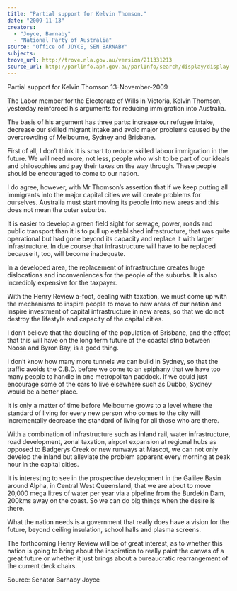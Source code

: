 ```yaml
---
title: "Partial support for Kelvin Thomson."
date: "2009-11-13"
creators:
  - "Joyce, Barnaby"
  - "National Party of Australia"
source: "Office of JOYCE, SEN BARNABY"
subjects:
trove_url: http://trove.nla.gov.au/version/211331213
source_url: http://parlinfo.aph.gov.au/parlInfo/search/display/display.w3p;query=Id%3A%22media/pressrel/YX7V6%22
---
```


 Partial support for Kelvin Thomson   13-November-2009 

 The Labor member for the Electorate of Wills in Victoria, Kelvin Thomson, yesterday reinforced his arguments for  reducing immigration into Australia. 

 The basis of his argument has three parts: increase our refugee intake, decrease our skilled migrant intake and  avoid major problems caused by the overcrowding of Melbourne, Sydney and Brisbane. 

 First of all, I don‘t think it is smart to reduce skilled labour immigration in the future. We will need more, not less,  people who wish to be part of our ideals and philosophies and pay their taxes on the way through. These people  should be encouraged to come to our nation. 

 I do agree, however, with Mr Thomson’s assertion that if we keep putting all immigrants into the major capital  cities we will create problems for ourselves. Australia must start moving its people into new areas and this does  not mean the outer suburbs. 

 It is easier to develop a green field sight for sewage, power, roads and public transport than it is to pull up  established infrastructure, that was quite operational but had gone beyond its capacity and replace it with larger  infrastructure. In due course that infrastructure will have to be replaced because it, too, will become inadequate. 

 In a developed area, the replacement of infrastructure creates huge dislocations and inconveniences for the  people of the suburbs. It is also incredibly expensive for the taxpayer. 

 With the Henry Review a-foot, dealing with taxation, we must come up with the mechanisms to inspire people to  move to new areas of our nation and inspire investment of capital infrastructure in new areas, so that we do not  destroy the lifestyle and capacity of the capital cities. 

 I don’t believe that the doubling of the population of Brisbane, and the effect that this will have on the long term  future of the coastal strip between Noosa and Byron Bay, is a good thing. 

 I don’t know how many more tunnels we can build in Sydney, so that the traffic avoids the C.B.D. before we come  to an epiphany that we have too many people to handle in one metropolitan paddock. If we could just encourage  some of the cars to live elsewhere such as Dubbo, Sydney would be a better place. 

 It is only a matter of time before Melbourne grows to a level where the standard of living for every new person  who comes to the city will incrementally decrease the standard of living for all those who are there. 

 With a combination of infrastructure such as inland rail, water infrastructure, road development, zonal taxation,  airport expansion at regional hubs as opposed to Badgerys Creek or new runways at Mascot, we can not only  develop the inland but alleviate the problem apparent every morning at peak hour in the capital cities. 

 It is interesting to see in the prospective development in the Galilee Basin around Alpha, in Central West  Queensland, that we are about to move 20,000 mega litres of water per year via a pipeline from the Burdekin  Dam, 200kms away on the coast. So we can do big things when the desire is there. 

 What the nation needs is a government that really does have a vision for the future, beyond ceiling insulation,  school halls and plasma screens. 

 The forthcoming Henry Review will be of great interest, as to whether this nation is going to bring about the  inspiration to really paint the canvas of a great future or whether it just brings about a bureaucratic rearrangement  of the current deck chairs. 

 Source:  Senator Barnaby Joyce 

 

